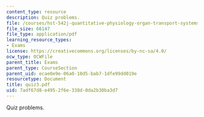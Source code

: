 ```yaml
---
content_type: resource
description: Quiz problems.
file: /courses/hst-542j-quantitative-physiology-organ-transport-systems-spring-2004/7adf67d8e4952f6e338d0da2b30ba3d7_quiz3.pdf
file_size: 66147
file_type: application/pdf
learning_resource_types:
- Exams
license: https://creativecommons.org/licenses/by-nc-sa/4.0/
ocw_type: OCWFile
parent_title: Exams
parent_type: CourseSection
parent_uid: ecae0e9e-06a0-10d5-bab7-1dfe99dd019e
resourcetype: Document
title: quiz3.pdf
uid: 7adf67d8-e495-2f6e-338d-0da2b30ba3d7
---
```

Quiz problems.